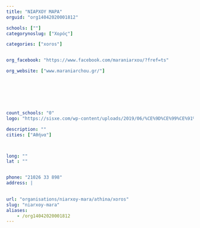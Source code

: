 ```yaml
---
title: "ΝΙΑΡΧΟΥ ΜΑΡΑ"
orguid: "org14042020001812"

schools: [""]
categorynoslug: ["Χορός"]

categories: ["xoros"]


org_facebook: "https://www.facebook.com/maraniarxou/?fref=ts"

org_website: ["www.maraniarchou.gr/"]







count_schools: "0"
logo: "https://sisxe.com/wp-content/uploads/2019/06/%CE%9D%CE%99%CE%91%CE%A1%CE%A7%CE%9F%CE%A5-%CE%9C%CE%91%CE%A1%CE%91-newlogoFinalpng.png"

description: ""
cities: ["Αθήνα"]



long: ""
lat : ""


phone: "21026 33 898"
address: |
    

url: "organisations/niarxoy-mara/athina/xoros"
slug: "niarxoy-mara"
aliases:
    - /org14042020001812
---
```




